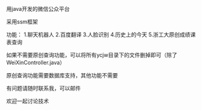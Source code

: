 用java开发的微信公众平台

采用ssm框架

功能：
1.聊天机器人
2.百度翻译
3.人脸识别
4.历史上的今天
5.浙工大原创成绩课表查询



如果不需要原创查询功能，可以将所有ycjw目录下的文件删掉即可（除了WeiXinController.java）

原创查询功能需要数据库支持，其他功能不需要

有问题请随时联系我，可以邮件

欢迎一起讨论技术

